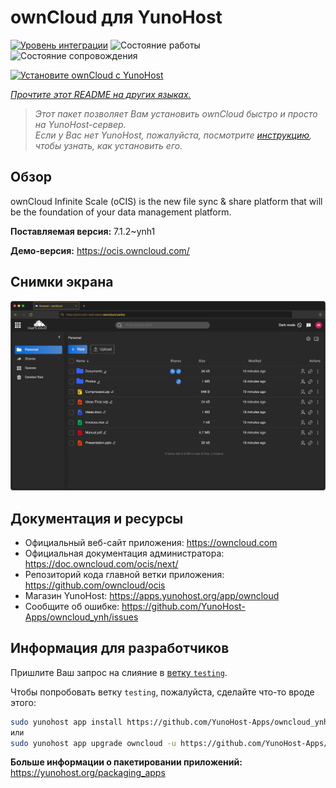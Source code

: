 <!--
Важно: этот README был автоматически сгенерирован <https://github.com/YunoHost/apps/tree/master/tools/readme_generator>
Он НЕ ДОЛЖЕН редактироваться вручную.
-->

# ownCloud для YunoHost

[![Уровень интеграции](https://apps.yunohost.org/badge/integration/owncloud)](https://ci-apps.yunohost.org/ci/apps/owncloud/)
![Состояние работы](https://apps.yunohost.org/badge/state/owncloud)
![Состояние сопровождения](https://apps.yunohost.org/badge/maintained/owncloud)

[![Установите ownCloud с YunoHost](https://install-app.yunohost.org/install-with-yunohost.svg)](https://install-app.yunohost.org/?app=owncloud)

*[Прочтите этот README на других языках.](./ALL_README.md)*

> *Этот пакет позволяет Вам установить ownCloud быстро и просто на YunoHost-сервер.*  
> *Если у Вас нет YunoHost, пожалуйста, посмотрите [инструкцию](https://yunohost.org/install), чтобы узнать, как установить его.*

## Обзор

ownCloud Infinite Scale (oCIS) is the new file sync & share platform that will be the foundation of your data management platform.

**Поставляемая версия:** 7.1.2~ynh1

**Демо-версия:** <https://ocis.owncloud.com/>

## Снимки экрана

![Снимок экрана ownCloud](./doc/screenshots/screenshot.png)

## Документация и ресурсы

- Официальный веб-сайт приложения: <https://owncloud.com>
- Официальная документация администратора: <https://doc.owncloud.com/ocis/next/>
- Репозиторий кода главной ветки приложения: <https://github.com/owncloud/ocis>
- Магазин YunoHost: <https://apps.yunohost.org/app/owncloud>
- Сообщите об ошибке: <https://github.com/YunoHost-Apps/owncloud_ynh/issues>

## Информация для разработчиков

Пришлите Ваш запрос на слияние в [ветку `testing`](https://github.com/YunoHost-Apps/owncloud_ynh/tree/testing).

Чтобы попробовать ветку `testing`, пожалуйста, сделайте что-то вроде этого:

```bash
sudo yunohost app install https://github.com/YunoHost-Apps/owncloud_ynh/tree/testing --debug
или
sudo yunohost app upgrade owncloud -u https://github.com/YunoHost-Apps/owncloud_ynh/tree/testing --debug
```

**Больше информации о пакетировании приложений:** <https://yunohost.org/packaging_apps>
